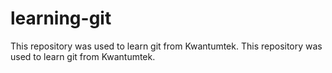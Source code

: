 # learning-git
This repository was used to learn git from Kwantumtek.
This repository was used to learn git from Kwantumtek.
